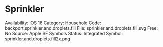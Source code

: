 # Sprinkler

Availability: iOS 16
Category: Household
Code: backport.sprinkler.and.droplets.fill
File: sprinkler.and.droplets.fill.svg
Free: No
Source: Apple SF Symbols
Status: Integrated
Symbol: sprinkler.and.droplets.fill2x.png